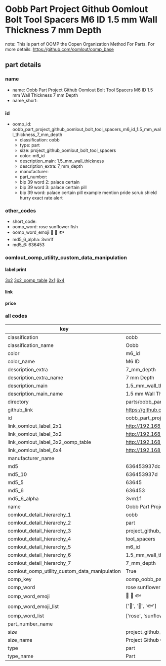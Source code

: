 # Oobb Part Project Github Oomlout Bolt Tool Spacers M6 ID 1.5 mm Wall Thickness 7 mm Depth  

note: This is part of OOMP the Oopen Organization Method For Parts. For more details: https://github.com/oomlout/oomp_base

##  part details
  







### name
* name: Oobb Part Project Github Oomlout Bolt Tool Spacers M6 ID 1.5 mm Wall Thickness 7 mm Depth
* name_short: 
### id
* oomp_id: oobb_part_project_github_oomlout_bolt_tool_spacers_m6_id_1.5_mm_wall_thickness_7_mm_depth
  * classification: oobb
  * type: part
  * size: project_github_oomlout_bolt_tool_spacers
  * color: m6_id
  * description_main: 1.5_mm_wall_thickness
  * description_extra: 7_mm_depth
  * manufacturer: 
  * part_number: 
  * bip 39 word 2: palace certain
  * bip 39 word 3: palace certain pill
  * bip 39 word: palace certain pill example mention pride scrub shield hurry exact rate alert

### other_codes
* short_code: 
* oomp_word: rose sunflower fish
* oomp_word_emoji :rose: :sunflower: :fish:
* md5_6_alpha: 3vm1f
* md5_6: 636453






### oomlout_oomp_utility_custom_data_manipulation
#### label print
[3x2](http://192.168.1.245:1112/?label=oomp%203vm1f)
[3x2_oomp_table](http://192.168.1.108:1112/?label=oomp%203vm1f)
[2x1](http://192.168.1.242:1112/?label=oomp%203vm1f)
[6x4](http://192.168.1.55:1112/?label=oomp%203vm1f)    

#### link

                              

#### price







### all codes 
| key | value |  
| --- | --- |  
| classification | oobb |  
| classification_name | Oobb |  
| color | m6_id |  
| color_name | M6 ID |  
| description_extra | 7_mm_depth |  
| description_extra_name | 7 mm Depth |  
| description_main | 1.5_mm_wall_thickness |  
| description_main_name | 1.5 mm Wall Thickness |  
| directory | parts/oobb_part_project_github_oomlout_bolt_tool_spacers_m6_id_1.5_mm_wall_thickness_7_mm_depth |  
| github_link | https://github.com/oomlout/oomlout_oomp_part_src/tree/main/parts/oobb_part_project_github_oomlout_bolt_tool_spacers_m6_id_1.5_mm_wall_thickness_7_mm_depth |  
| id | oobb_part_project_github_oomlout_bolt_tool_spacers_m6_id_1.5_mm_wall_thickness_7_mm_depth |  
| link_oomlout_label_2x1 | http://192.168.1.242:1112/?label=oomp%203vm1f |  
| link_oomlout_label_3x2 | http://192.168.1.245:1112/?label=oomp%203vm1f |  
| link_oomlout_label_3x2_oomp_table | http://192.168.1.108:1112/?label=oomp%203vm1f |  
| link_oomlout_label_6x4 | http://192.168.1.55:1112/?label=oomp%203vm1f |  
| manufacturer_name |  |  
| md5 | 636453937dc5b83aaa4584e749896cf9 |  
| md5_10 | 636453937d |  
| md5_5 | 63645 |  
| md5_6 | 636453 |  
| md5_6_alpha | 3vm1f |  
| name | Oobb Part Project Github Oomlout Bolt Tool Spacers M6 ID 1.5 mm Wall Thickness 7 mm Depth |  
| oomlout_detail_hierarchy_1 | oobb |  
| oomlout_detail_hierarchy_2 | part |  
| oomlout_detail_hierarchy_3 | project_github_bolt |  
| oomlout_detail_hierarchy_4 | tool_spacers |  
| oomlout_detail_hierarchy_5 | m6_id |  
| oomlout_detail_hierarchy_6 | 1.5_mm_wall_thickness |  
| oomlout_detail_hierarchy_7 | 7_mm_depth |  
| oomlout_oomp_utility_custom_data_manipulation | True |  
| oomp_key | oomp_oobb_part_project_github_oomlout_bolt_tool_spacers_m6_id_1.5_mm_wall_thickness_7_mm_depth |  
| oomp_word | rose sunflower fish |  
| oomp_word_emoji | :rose: :sunflower: :fish: |  
| oomp_word_emoji_list | [':rose:', ':sunflower:', ':fish:'] |  
| oomp_word_list | ['rose', 'sunflower', 'fish'] |  
| part_number_name |  |  
| size | project_github_oomlout_bolt_tool_spacers |  
| size_name | Project Github Oomlout Bolt Tool Spacers |  
| type | part |  
| type_name | Part |  

